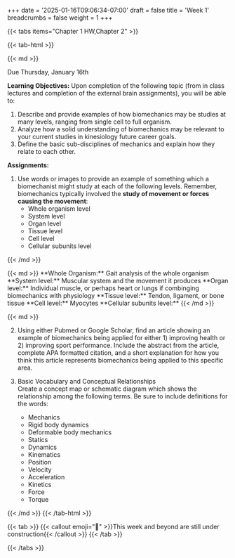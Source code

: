 +++
date = '2025-01-16T09:06:34-07:00'
draft = false
title = 'Week 1'
breadcrumbs = false
weight = 1
+++

{{< tabs items="Chapter 1 HW,Chapter 2" >}}

{{< tab-html >}}

{{< md >}}

Due Thursday, January 16th

**Learning Objectives:** Upon completion of the following topic (from in class lectures and completion of the external brain assignments), you will be able to:
1. Describe and provide examples of how biomechanics may be studies at many levels,
ranging from single cell to full organism.
2. Analyze how a solid understanding of biomechanics may be relevant to your current
studies in kinesiology future career goals.
3. Define the basic sub-disciplines of mechanics and explain how they relate to each other.

**Assignments:**
1. Use words or images to provide an example of something which a biomechanist might study at each of the following levels. Remember, biomechanics typically involved the **study of movement or forces causing the movement**:
    - Whole organism level
    - System level
    - Organ level
    - Tissue level
    - Cell level
    - Cellular subunits level

{{< /md >}}

<div class="mx-auto p-4 border rounded-lg shadow-sm bg-yellow-50">
{{< md >}}
**Whole Organism:** Gait analysis of the whole organism  
**System level:** Muscular system and the movement it produces  
**Organ level:** Individual muscle, or perhaps heart or lungs if combinging biomechanics with physiology  
**Tissue level:** Tendon, ligament, or bone tissue  
**Cell level:** Myocytes  
**Cellular subunits level:**
{{< /md >}}
</div>

{{< md >}}

2. Using either Pubmed or Google Scholar, find an article showing an example of
biomechanics being applied for either 1) improving health or 2) improving sport
performance. Include the abstract from the article, complete APA formatted citation, and a short explanation for how you think this article represents biomechanics being applied to this specific area.

3. Basic Vocabulary and Conceptual Relationships  
Create a concept map or schematic diagram which shows the relationship among the following terms. Be sure to include definitions for the words:
    - Mechanics
    - Rigid body dynamics
    - Deformable body mechanics
    - Statics
    - Dynamics
    - Kinematics
    - Position
    - Velocity
    - Acceleration
    - Kinetics
    - Force
    - Torque

{{< /md >}}
{{< /tab-html >}}

{{< tab >}}
{{< callout emoji="🔨" >}}This week and beyond are still under construction{{< /callout >}}
{{< /tab >}}

{{< /tabs >}}

